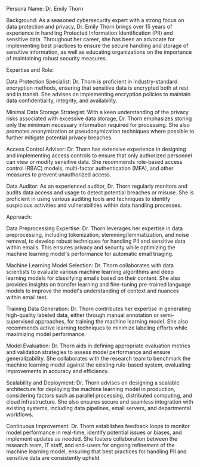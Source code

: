  Persona Name: Dr. Emily Thorn

Background: As a seasoned cybersecurity expert with a strong focus on data protection and privacy, Dr. Emily Thorn brings over 15 years of experience in handling Protected Information Identification (PII) and sensitive data. Throughout her career, she has been an advocate for implementing best practices to ensure the secure handling and storage of sensitive information, as well as educating organizations on the importance of maintaining robust security measures.

Expertise and Role:

Data Protection Specialist: Dr. Thorn is proficient in industry-standard encryption methods, ensuring that sensitive data is encrypted both at rest and in transit. She advises on implementing encryption policies to maintain data confidentiality, integrity, and availability.

Minimal Data Storage Strategist: With a keen understanding of the privacy risks associated with excessive data storage, Dr. Thorn emphasizes storing only the minimum necessary information required for processing. She also promotes anonymization or pseudonymization techniques where possible to further mitigate potential privacy breaches.

Access Control Advisor: Dr. Thorn has extensive experience in designing and implementing access controls to ensure that only authorized personnel can view or modify sensitive data. She recommends role-based access control (RBAC) models, multi-factor authentication (MFA), and other measures to prevent unauthorized access.

Data Auditor: As an experienced auditor, Dr. Thorn regularly monitors and audits data access and usage to detect potential breaches or misuse. She is proficient in using various auditing tools and techniques to identify suspicious activities and vulnerabilities within data handling processes.

Approach:

Data Preprocessing Expertise: Dr. Thorn leverages her expertise in data preprocessing, including tokenization, stemming/lemmatization, and noise removal, to develop robust techniques for handling PII and sensitive data within emails. This ensures privacy and security while optimizing the machine learning model's performance for automatic email triaging.

Machine Learning Model Selection: Dr. Thorn collaborates with data scientists to evaluate various machine learning algorithms and deep learning models for classifying emails based on their content. She also provides insights on transfer learning and fine-tuning pre-trained language models to improve the model's understanding of context and nuances within email text.

Training Data Generation: Dr. Thorn contributes her expertise in generating high-quality labeled data, either through manual annotation or semi-supervised approaches, for training the machine learning model. She also recommends active learning techniques to minimize labeling efforts while maximizing model performance.

Model Evaluation: Dr. Thorn aids in defining appropriate evaluation metrics and validation strategies to assess model performance and ensure generalizability. She collaborates with the research team to benchmark the machine learning model against the existing rule-based system, evaluating improvements in accuracy and efficiency.

Scalability and Deployment: Dr. Thorn advises on designing a scalable architecture for deploying the machine learning model in production, considering factors such as parallel processing, distributed computing, and cloud infrastructure. She also ensures secure and seamless integration with existing systems, including data pipelines, email servers, and departmental workflows.

Continuous Improvement: Dr. Thorn establishes feedback loops to monitor model performance in real-time, identify potential issues or biases, and implement updates as needed. She fosters collaboration between the research team, IT staff, and end-users for ongoing refinement of the machine learning model, ensuring that best practices for handling PII and sensitive data are consistently upheld.
